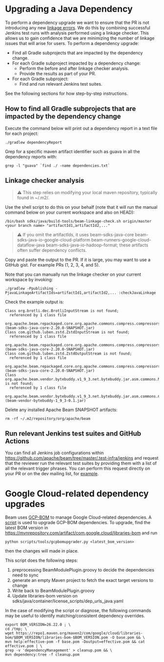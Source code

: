 <!--
Licensed under the Apache License, Version 2.0 (the "License");
you may not use this file except in compliance with the License.
You may obtain a copy of the License at

http://www.apache.org/licenses/LICENSE-2.0

Unless required by applicable law or agreed to in writing, software
distributed under the License is distributed on an "AS IS" BASIS,
WITHOUT WARRANTIES OR CONDITIONS OF ANY KIND, either express or implied.
See the License for the specific language governing permissions and
limitations under the License.
-->

# Upgrading a Java Dependency

To perform a dependency upgrade we want to ensure that the PR is not
introducing any new [linkage errors](https://jlbp.dev/glossary). We do this by
combining successful Jenkins test runs with analysis performed using a linkage
checker. This allows us to gain confidence that we are minimizing the number of
linkage issues that will arise for users. To perform a dependency upgrade:

 - Find all Gradle subprojects that are impacted by the dependency change.
 - For each Gradle subproject impacted by a dependency change:
     - Perform the before and after linkage checker analysis.
     - Provide the results as part of your PR.
 - For each Gradle subproject:
     - Find and run relevant Jenkins test suites.

See the following sections for how step-by-step instructions.

## How to find all Gradle subprojects that are impacted by the dependency change

Execute the command below will print out a dependency report in a text file for
each project:

    ./gradlew dependencyReport

Grep for a specific maven artifact identifier such as guava in all the
dependency reports with:

    grep -l "guava" `find ./ -name dependencies.txt`

## Linkage checker analysis

> :warning: This step relies on modifying your local maven repository,
> typically found in ~/.m2/.

Use the shell script to do this on your behalf (note that it will run the
manual command below on your current workspace and also on HEAD):

    /bin/bash sdks/java/build-tools/beam-linkage-check.sh origin/master <your branch name> "artifactId1,artifactId2,..."

> :warning: If you omit the artifactIds, it uses beam-sdks-java-core
> beam-sdks-java-io-google-cloud-platform
> beam-runners-google-cloud-dataflow-java beam-sdks-java-io-hadoop-format;
> these artifacts often suffer dependency conflicts.

Copy and paste the output to the PR. If it is large, you may want to use a GitHub gist. For example PRs (1, 2, 3, 4, and 5).

Note that you can manually run the linkage checker on your current workspace by invoking:

    ./gradlew -Ppublishing -PjavaLinkageArtifactIds=artifactId1,artifactId2,... :checkJavaLinkage

Check the example output is:

```
Class org.brotli.dec.BrotliInputStream is not found;
  referenced by 1 class file
    org.apache.beam.repackaged.core.org.apache.commons.compress.compressors.brotli.BrotliCompressorInputStream (beam-sdks-java-core-2.20.0-SNAPSHOT.jar)
Class com.github.luben.zstd.ZstdInputStream is not found;
  referenced by 1 class file
    org.apache.beam.repackaged.core.org.apache.commons.compress.compressors.zstandard.ZstdCompressorInputStream (beam-sdks-java-core-2.20.0-SNAPSHOT.jar)
Class com.github.luben.zstd.ZstdOutputStream is not found;
  referenced by 1 class file
    org.apache.beam.repackaged.core.org.apache.commons.compress.compressors.zstandard.ZstdCompressorOutputStream (beam-sdks-java-core-2.20.0-SNAPSHOT.jar)
Class org.apache.beam.vendor.bytebuddy.v1_9_3.net.bytebuddy.jar.asm.commons.ModuleHashesAttribute is not found;
  referenced by 1 class file
    org.apache.beam.vendor.bytebuddy.v1_9_3.net.bytebuddy.jar.asm.commons.ClassRemapper (beam-vendor-bytebuddy-1_9_3-0.1.jar)
```

Delete any installed Apache Beam SNAPSHOT artifacts:

    rm -rf ~/.m2/repository/org/apache/beam

## Run relevant Jenkins test suites and GitHub Actions

You can find all Jenkins job configurations within
https://github.com/apache/beam/tree/master/.test-infra/jenkins and request that
the reviewer run the relevant test suites by providing them with a list of all
the relevant trigger phrases. You can perform this request directly on your PR
or on the dev mailing list, for [example](https://lists.apache.org/thread/jgjdt52jm6rk0ndrjjnvk1nn65dl9358).

# Google Cloud-related dependency upgrades

Beam uses [GCP-BOM](https://cloud.google.com/java/docs/bom) to manage Google Cloud-related dependencies. A [script](../scripts/tools/bomupgrader.py) is used to upgrade GCP-BOM dependencies. To upgrade, find the latest BOM version in https://mvnrepository.com/artifact/com.google.cloud/libraries-bom and run

```
python scripts/tools/gcpbomupgrader.py <latest_bom_version>
```

then the changes will made in place.

This script does the following steps:

1. preprocessing BeamModulePlugin.groovy to decide the dependencies need to sync
2. generate an empty Maven project to fetch the exact target versions to change
3. Write back to BeamModulePlugin.groovy
4. Update libraries-bom version on sdks/java/container/license_scripts/dep_urls_java.yaml

In the case of modifying the script or diagnose, the following commands may be useful to identify matching/consistent dependency overrides.

    export BOM_VERSION=26.22.0 ; \
    cd /tmp; \
    wget https://repo1.maven.org/maven2/com/google/cloud/libraries-bom/$BOM_VERSION/libraries-bom-$BOM_VERSION.pom -O base.pom && \
    mvn help:effective-pom -f base.pom -Doutput=effective.pom && cat effective.pom | \
    grep -v 'dependencyManagement' > cleanup.pom && \
    mvn dependency:tree -f cleanup.pom
